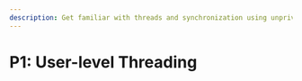 ```yaml
---
description: Get familiar with threads and synchronization using unprivileged ISA
---
```


# P1: User-level Threading

